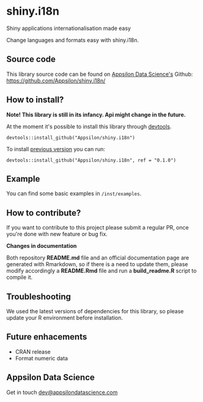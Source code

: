 
<link href="http://fonts.googleapis.com/css?family=Maven+Pro:400,700|Inconsolata" rel="stylesheet" type="text/css"> <link href='docs/style.css' rel='stylesheet' type='text/css'>

shiny.i18n
==========

Shiny applications internationalisation made easy

Change languages and formats easy with shiny.i18n.

<!-- #Basic tutorial article is available on [Appsilon Data Science blog](your_future_art_link). -->
<!-- Live demo link below 
<p style="text-align: center; font-size: x-large;">
<a href="http://appsilondatascience.com/demos">Live demo</a>
</p>
-->

Source code
-----------

This library source code can be found on [Appsilon Data Science's](http://appsilondatascience.com) Github: <br> <https://github.com/Appsilon/shiny.i18n/>

How to install?
---------------

**Note! This library is still in its infancy. Api might change in the future.**

At the moment it's possible to install this library through [devtools](https://github.com/hadley/devtools).

    devtools::install_github("Appsilon/shiny.i18n")

To install [previous version]() you can run:

    devtools::install_github("Appsilon/shiny.i18n", ref = "0.1.0")

Example
-------

You can find some basic examples in `/inst/examples`.

How to contribute?
------------------

If you want to contribute to this project please submit a regular PR, once you're done with new feature or bug fix.<br>

**Changes in documentation**

Both repository **README.md** file and an official documentation page are generated with Rmarkdown, so if there is a need to update them, please modify accordingly a **README.Rmd** file and run a **build\_readme.R** script to compile it.

Troubleshooting
---------------

We used the latest versions of dependencies for this library, so please update your R environment before installation.

Future enhacements
------------------

-   CRAN release
-   Format numeric data

Appsilon Data Science
---------------------

Get in touch [dev@appsilondatascience.com](dev@appsilondatascience.com)
